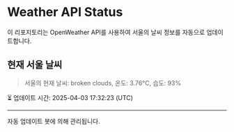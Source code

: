 
# Weather API Status

이 리포지토리는 OpenWeather API를 사용하여 서울의 날씨 정보를 자동으로 업데이트합니다.

## 현재 서울 날씨
> 서울의 현재 날씨: broken clouds, 온도: 3.76°C, 습도: 93%

⏳ 업데이트 시간: 2025-04-03 17:32:23 (UTC)

---
자동 업데이트 봇에 의해 관리됩니다.

